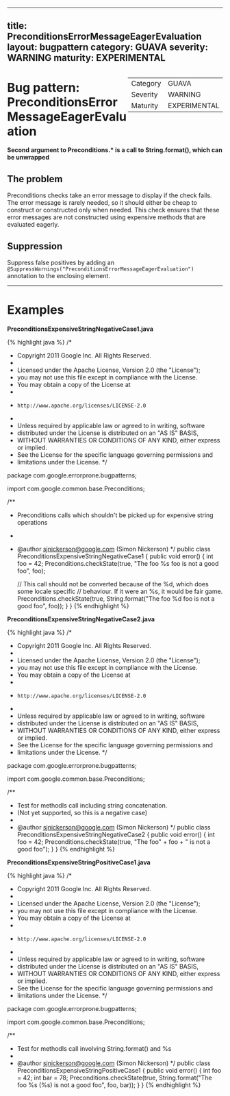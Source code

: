 <!--
*** AUTO-GENERATED, DO NOT MODIFY ***
To make changes, edit the @BugPattern annotation or the explanation in docs/bugpattern.
-->

---
title: PreconditionsErrorMessageEagerEvaluation
layout: bugpattern
category: GUAVA
severity: WARNING
maturity: EXPERIMENTAL
---

<div style="float:right;"><table id="metadata">
<tr><td>Category</td><td>GUAVA</td></tr>
<tr><td>Severity</td><td>WARNING</td></tr>
<tr><td>Maturity</td><td>EXPERIMENTAL</td></tr>
</table></div>

# Bug pattern: PreconditionsErrorMessageEagerEvaluation
__Second argument to Preconditions.* is a call to String.format(), which can be unwrapped__

## The problem
Preconditions checks take an error message to display if the check fails. The error message is rarely needed, so it should either be cheap to construct or constructed only when needed. This check ensures that these error messages are not constructed using expensive methods that are evaluated eagerly.

## Suppression
Suppress false positives by adding an `@SuppressWarnings("PreconditionsErrorMessageEagerEvaluation")` annotation to the enclosing element.

----------

# Examples
__PreconditionsExpensiveStringNegativeCase1.java__

{% highlight java %}
/*
 * Copyright 2011 Google Inc. All Rights Reserved.
 *
 * Licensed under the Apache License, Version 2.0 (the "License");
 * you may not use this file except in compliance with the License.
 * You may obtain a copy of the License at
 *
 *     http://www.apache.org/licenses/LICENSE-2.0
 *
 * Unless required by applicable law or agreed to in writing, software
 * distributed under the License is distributed on an "AS IS" BASIS,
 * WITHOUT WARRANTIES OR CONDITIONS OF ANY KIND, either express or implied.
 * See the License for the specific language governing permissions and
 * limitations under the License.
 */

package com.google.errorprone.bugpatterns;

import com.google.common.base.Preconditions;

/**
 * Preconditions calls which shouldn't be picked up for expensive string operations
 * 
 * @author sjnickerson@google.com (Simon Nickerson)
 */
public class PreconditionsExpensiveStringNegativeCase1 {
  public void error() {
    int foo = 42;
    Preconditions.checkState(true, "The foo %s foo  is not a good foo", foo);

    // This call should not be converted because of the %d, which does some locale specific
    // behaviour. If it were an %s, it would be fair game.
    Preconditions.checkState(true, String.format("The foo %d foo is not a good foo", foo));
  }
}
{% endhighlight %}

__PreconditionsExpensiveStringNegativeCase2.java__

{% highlight java %}
/*
 * Copyright 2011 Google Inc. All Rights Reserved.
 *
 * Licensed under the Apache License, Version 2.0 (the "License");
 * you may not use this file except in compliance with the License.
 * You may obtain a copy of the License at
 *
 *     http://www.apache.org/licenses/LICENSE-2.0
 *
 * Unless required by applicable law or agreed to in writing, software
 * distributed under the License is distributed on an "AS IS" BASIS,
 * WITHOUT WARRANTIES OR CONDITIONS OF ANY KIND, either express or implied.
 * See the License for the specific language governing permissions and
 * limitations under the License.
 */

package com.google.errorprone.bugpatterns;

import com.google.common.base.Preconditions;

/**
 * Test for methodIs call including string concatenation.
 * (Not yet supported, so this is a negative case)
 *
 * @author sjnickerson@google.com (Simon Nickerson)
 */
public class PreconditionsExpensiveStringNegativeCase2 {
  public void error() {
    int foo = 42;
    Preconditions.checkState(true, "The foo" + foo + " is not a good foo");
  }
}
{% endhighlight %}

__PreconditionsExpensiveStringPositiveCase1.java__

{% highlight java %}
/*
 * Copyright 2011 Google Inc. All Rights Reserved.
 *
 * Licensed under the Apache License, Version 2.0 (the "License");
 * you may not use this file except in compliance with the License.
 * You may obtain a copy of the License at
 *
 *     http://www.apache.org/licenses/LICENSE-2.0
 *
 * Unless required by applicable law or agreed to in writing, software
 * distributed under the License is distributed on an "AS IS" BASIS,
 * WITHOUT WARRANTIES OR CONDITIONS OF ANY KIND, either express or implied.
 * See the License for the specific language governing permissions and
 * limitations under the License.
 */

package com.google.errorprone.bugpatterns;

import com.google.common.base.Preconditions;

/**
 * Test for methodIs call involving String.format() and %s
 *
 * @author sjnickerson@google.com (Simon Nickerson)
 */
public class PreconditionsExpensiveStringPositiveCase1 {
  public void error() {
    int foo = 42;
    int bar = 78;
    Preconditions.checkState(true, String.format("The foo %s (%s) is not a good foo", foo, bar));
  }
}
{% endhighlight %}

